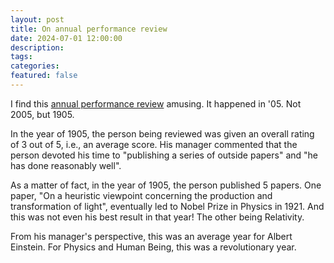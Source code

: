 ```yaml
---
layout: post
title: On annual performance review
date: 2024-07-01 12:00:00
description: 
tags: 
categories: 
featured: false
---
```


I find this [annual performance review](https://www.norvig.com/performance-review.html) amusing. It happened in '05. Not 2005, but 1905. 

In the year of 1905, the person being reviewed was given an overall rating of 3 out of 5, i.e., an average score. His manager commented that the person devoted his time to "publishing a series of outside papers" and "he has done reasonably well". 

As a matter of fact, in the year of 1905, the person published 5 papers. One paper, "On a heuristic viewpoint concerning the production and transformation of light", eventually led to Nobel Prize in Physics in 1921. And this was not even his best result in that year! The other being Relativity.

From his manager's perspective, this was an average year for Albert Einstein. For Physics and Human Being, this was a revolutionary year.
